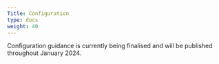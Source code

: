 ```yaml
---
Title: Configuration
type: docs
weight: 40
---
```


Configuration guidance is currently being finalised and will be published throughout January 2024. 